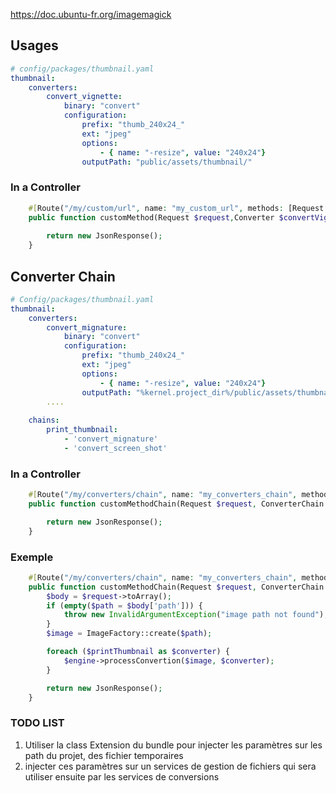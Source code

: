 

https://doc.ubuntu-fr.org/imagemagick

## Usages
```yaml
# config/packages/thumbnail.yaml
thumbnail:
    converters:
        convert_vignette:
            binary: "convert"
            configuration:
                prefix: "thumb_240x24_"
                ext: "jpeg"
                options:
                    - { name: "-resize", value: "240x24"}
                outputPath: "public/assets/thumbnail/"

```

### In a Controller
```php
    #[Route("/my/custom/url", name: "my_custom_url", methods: [Request::METHOD_GET])]
    public function customMethod(Request $request,Converter $convertVignette) : JsonResponse {
        
        return new JsonResponse();
    }
```


## Converter Chain

```yaml
# Config/packages/thumbnail.yaml
thumbnail:
    converters:
        convert_mignature:
            binary: "convert"
            configuration:
                prefix: "thumb_240x24_"
                ext: "jpeg"
                options:
                    - { name: "-resize", value: "240x24"}
                outputPath: "%kernel.project_dir%/public/assets/thumbnail/"
        ....
        
    chains:
        print_thumbnail:
            - 'convert_mignature'
            - 'convert_screen_shot'
```

### In a Controller

```php
    #[Route("/my/converters/chain", name: "my_converters_chain", methods: [Request::METHOD_GET])]
    public function customMethodChain(Request $request, ConverterChain $printThumbnail) : JsonResponse {

        return new JsonResponse();
    }
```

### Exemple

```php
    #[Route("/my/converters/chain", name: "my_converters_chain", methods: [Request::METHOD_POST])]
    public function customMethodChain(Request $request, ConverterChain $printThumbnail, Engine $engine) : JsonResponse {
        $body = $request->toArray();
        if (empty($path = $body['path'])) {
            throw new InvalidArgumentException("image path not found");
        }
        $image = ImageFactory::create($path);

        foreach ($printThumbnail as $converter) {
            $engine->processConvertion($image, $converter);
        }

        return new JsonResponse();
    }
```


### TODO LIST

1. Utiliser la class Extension du bundle pour injecter les paramètres sur les path du projet, des fichier temporaires
2. injecter ces paramètres sur un services de gestion de fichiers qui sera utiliser ensuite par les services de conversions